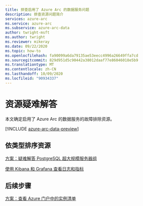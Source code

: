 ```yaml
---
title: 排查启用了 Azure Arc 的数据服务问题
description: 排查资源问题简介
services: azure-arc
ms.service: azure-arc
ms.subservice: azure-arc-data
author: twright-msft
ms.author: twright
ms.reviewer: mikeray
ms.date: 09/22/2020
ms.topic: how-to
ms.openlocfilehash: fa90099a6da79135ae53eecc4996a26649ffa7cd
ms.sourcegitcommit: 829d951d5c90442a38012daaf77e86046018e5b9
ms.translationtype: MT
ms.contentlocale: zh-CN
ms.lasthandoff: 10/09/2020
ms.locfileid: "90934337"
---
```

# <a name="troubleshooting-resources"></a>资源疑难解答

本文确定启用了 Azure Arc 的数据服务的故障排除资源。

[!INCLUDE [azure-arc-data-preview](../../../includes/azure-arc-data-preview.md)]

## <a name="resources-by-type"></a>依类型排序资源

[方案：疑难解答 PostgreSQL 超大规模服务器组](troubleshoot-postgresql-hyperscale-server-group.md)

[使用 Kibana 和 Grafana 查看日志和指标](monitor-grafana-kibana.md)

## <a name="next-steps"></a>后续步骤

[方案：查看 Azure 门户中的实例清单](view-arc-data-services-inventory-in-azure-portal.md)